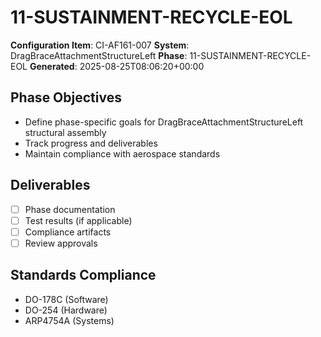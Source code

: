 # 11-SUSTAINMENT-RECYCLE-EOL

**Configuration Item**: CI-AF161-007
**System**: DragBraceAttachmentStructureLeft
**Phase**: 11-SUSTAINMENT-RECYCLE-EOL
**Generated**: 2025-08-25T08:06:20+00:00

## Phase Objectives
- Define phase-specific goals for DragBraceAttachmentStructureLeft structural assembly
- Track progress and deliverables
- Maintain compliance with aerospace standards

## Deliverables
- [ ] Phase documentation
- [ ] Test results (if applicable)
- [ ] Compliance artifacts
- [ ] Review approvals

## Standards Compliance
- DO-178C (Software)
- DO-254 (Hardware)
- ARP4754A (Systems)

